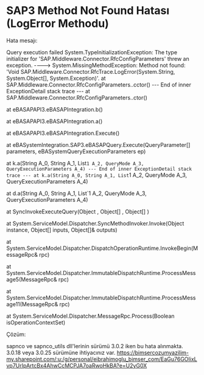 # SAP3 Method Not Found Hatası (LogError Methodu)

Hata mesajı:

Query execution failed
System.TypeInitializationException: The type initializer for 'SAP.Middleware.Connector.RfcConfigParameters' threw an exception. ----> System.MissingMethodException: Method not found: 'Void SAP.Middleware.Connector.RfcTrace.LogError(System.String, System.Object[], System.Exception)'.
   at SAP.Middleware.Connector.RfcConfigParameters..cctor()
   --- End of inner ExceptionDetail stack trace ---
   at SAP.Middleware.Connector.RfcConfigParameters..ctor()

   at eBASAPAPI3.eBASAPIntegration.b()

   at eBASAPAPI3.eBASAPIntegration.a()

   at eBASAPAPI3.eBASAPIntegration.Execute()

   at eBASystemIntegration.SAP3.eBASAPQuery.Execute(QueryParameter[] parameters, eBASystemQueryExecutionParameters ep)

   at k.a(String A_0, String A_1, List`1 A_2, QueryMode A_3, QueryExecutionParameters A_4)
   --- End of inner ExceptionDetail stack trace ---
   at k.a(String A_0, String A_1, List`1 A_2, QueryMode A_3, QueryExecutionParameters A_4)

   at d.a(String A_0, String A_1, List`1 A_2, QueryMode A_3, QueryExecutionParameters A_4)

   at SyncInvokeExecuteQuery(Object , Object[] , Object[] )

   at System.ServiceModel.Dispatcher.SyncMethodInvoker.Invoke(Object instance, Object[] inputs, Object[]& outputs)

   at System.ServiceModel.Dispatcher.DispatchOperationRuntime.InvokeBegin(MessageRpc& rpc)

   at System.ServiceModel.Dispatcher.ImmutableDispatchRuntime.ProcessMessage5(MessageRpc& rpc)

   at System.ServiceModel.Dispatcher.ImmutableDispatchRuntime.ProcessMessage11(MessageRpc& rpc)

   at System.ServiceModel.Dispatcher.MessageRpc.Process(Boolean isOperationContextSet)

Çözüm:

sapnco ve sapnco_utils dll'lerinin sürümü 3.0.2 iken bu hata alınmakta. 3.0.18 veya 3.0.25 sürümüne ihtiyacınız var.
https://bimsercozumyazilim-my.sharepoint.com/:u:/g/personal/eibrahimoglu_bimser_com/EaGu76GOIixLvp7UrIpArtcBx4AhwCcMCPJA7oaRwoHkBA?e=U2yG0X

